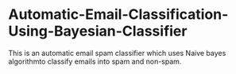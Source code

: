 # Automatic-Email-Classification-Using-Bayesian-Classifier

This is an automatic email spam classifier which uses Naive bayes algorithmto classify emails into spam and non-spam.

